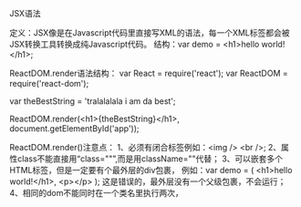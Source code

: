 JSX语法

定义：JSX像是在Javascript代码里直接写XML的语法，每一个XML标签都会被JSX转换工具转换成纯Javascript代码。
结构：var demo = \<h1\>hello world!\</h1\>;

ReactDOM.render语法结构：
var React = require('react');
var ReactDOM = require('react-dom');

var theBestString = 'tralalalala i am da best';

ReactDOM.render(\<h1\>{theBestString}\</h1\>, document.getElementById('app'));


ReactDOM.render()注意点：
1、必须有闭合标签例如：\<img /\> \<br /\>;
2、属性class不能直接用“class=""”,而是用className=""代替；
3、可以嵌套多个HTML标签，但是一定要有个最外层的div包裹，
例如：var demo = (
        \<h1\>hello world!\</h1\>,
        \<p\>\</p\>
      );
  这是错误的，最外层没有一个父级包裹，不会运行；
4、相同的dom不能同时在一个类名里执行两次，
